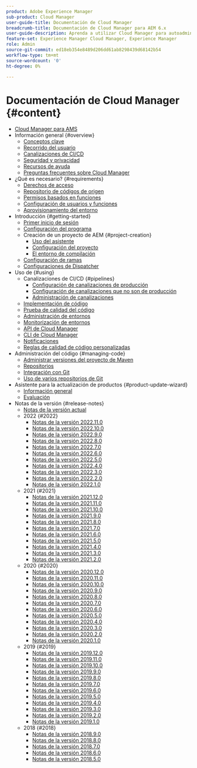 ```yaml
---
product: Adobe Experience Manager
sub-product: Cloud Manager
user-guide-title: Documentación de Cloud Manager
breadcrumb-title: Documentación de Cloud Manager para AEM 6.x
user-guide-description: Aprenda a utilizar Cloud Manager para autoadministrar Adobe Experience Manager para AMS en la nube.
feature-set: Experience Manager Cloud Manager, Experience Manager
role: Admin
source-git-commit: ed18eb354e8489d206dd61ab8298439d68142b54
workflow-type: tm+mt
source-wordcount: '0'
ht-degree: 0%

---
```



# Documentación de Cloud Manager {#content}

+ [Cloud Manager para AMS](introduction.md)
+ Información general {#overview}
   + [Conceptos clave](overview/key-concepts.md)
   + [Recorrido del usuario](overview/user-journey.md)
   + [Canalizaciones de CI/CD](overview/ci-cd-pipelines.md)
   + [Seguridad y privacidad](overview/security-and-privacy.md)
   + [Recursos de ayuda](overview/help-resources.md)
   + [Preguntas frecuentes sobre Cloud Manager](overview/faqs.md)
+ ¿Qué es necesario? {#requirements}
   + [Derechos de acceso](requirements/access-rights.md)
   + [Repositorio de códigos de origen](requirements/source-code-repository.md)
   + [Permisos basados en funciones](requirements/role-based-permissions.md)
   + [Configuración de usuarios y funciones](requirements/users-and-roles.md)
   + [Aprovisionamiento del entorno](requirements/environment-provisioning.md)
+ Introducción {#getting-started}
   + [Primer inicio de sesión](getting-started/first-time-login.md)
   + [Configuración del programa](getting-started/program-setup.md)
   + Creación de un proyecto de AEM {#project-creation}
      + [Uso del asistente](getting-started/using-the-wizard.md)
      + [Configuración del proyecto](getting-started/project-setup.md)
      + [El entorno de compilación](getting-started/build-environment.md)
   + [Configuración de ramas](getting-started/configuring-branches.md)
   + [Configuraciones de Dispatcher](getting-started/dispatcher-configurations.md)
+ Uso de {#using}
   + Canalizaciones de CI/CD {#pipelines}
      + [Configuración de canalizaciones de producción](using/production-pipelines.md)
      + [Configuración de canalizaciones que no son de producción](using/non-production-pipelines.md)
      + [Administración de canalizaciones](using/managing-pipelines.md)
   + [Implementación de código](using/code-deployment.md)
   + [Prueba de calidad del código](using/code-quality-testing.md)
   + [Administración de entornos](using/managing-environments.md)
   + [Monitorización de entornos](using/monitoring-environments.md)
   + [API de Cloud Manager](https://developer.adobe.com/experience-cloud/cloud-manager/reference/api/)
   + [CLI de Cloud Manager](https://github.com/adobe/aio-cli-plugin-cloudmanager/blob/main/README.md)
   + [Notificaciones](using/notifications.md)
   + [Reglas de calidad de código personalizadas](using/custom-code-quality-rules.md)
+ Administración del código {#managing-code}
   + [Administrar versiones del proyecto de Maven](managing-code/maven-project-version.md)
   + [Repositorios](managing-code/repositories.md)
   + [Integración con Git](managing-code/git-integration.md)
   + [Uso de varios repositorios de Git](managing-code/multiple-git-repos.md)
+ Asistente para la actualización de productos {#product-update-wizard}
   + [Información general](product-update-wizard/overview.md)
   + [Evaluación](product-update-wizard/evaluation.md)
+ Notas de la versión {#release-notes}
   + [Notas de la versión actual](release-notes/current.md)
   + 2022 {#2022}
      + [Notas de la versión 2022.11.0](release-notes/2022/2022-11-0.md)
      + [Notas de la versión 2022.10.0](release-notes/2022/2022-10-0.md)
      + [Notas de la versión 2022.9.0](release-notes/2022/2022-9-0.md)
      + [Notas de la versión 2022.8.0](release-notes/2022/2022-8-0.md)
      + [Notas de la versión 2022.7.0](release-notes/2022/2022-7-0.md)
      + [Notas de la versión 2022.6.0](release-notes/2022/2022-6-0.md)
      + [Notas de la versión 2022.5.0](release-notes/2022/2022-5-0.md)
      + [Notas de la versión 2022.4.0](release-notes/2022/2022-4-0.md)
      + [Notas de la versión 2022.3.0](release-notes/2022/2022-3-0.md)
      + [Notas de la versión 2022.2.0](release-notes/2022/2022-2-0.md)
      + [Notas de la versión 2022.1.0](release-notes/2022/2022-1-0.md)
   + 2021 {#2021}
      + [Notas de la versión 2021.12.0](release-notes/2021/2021-12-0.md)
      + [Notas de la versión 2021.11.0](release-notes/2021/2021-11-0.md)
      + [Notas de la versión 2021.10.0](release-notes/2021/2021-10-0.md)
      + [Notas de la versión 2021.9.0](release-notes/2021/2021-9-0.md)
      + [Notas de la versión 2021.8.0](release-notes/2021/2021-8-0.md)
      + [Notas de la versión 2021.7.0](release-notes/2021/2021-7-0.md)
      + [Notas de la versión 2021.6.0](release-notes/2021/2021-6-0.md)
      + [Notas de la versión 2021.5.0](release-notes/2021/2021-5-0.md)
      + [Notas de la versión 2021.4.0](release-notes/2021/2021-4-0.md)
      + [Notas de la versión 2021.3.0](release-notes/2021/2021-3-0.md)
      + [Notas de la versión 2021.2.0](release-notes/2021/2021-2-0.md)
   + 2020 {#2020}
      + [Notas de la versión 2020.12.0](release-notes/2020/2020-12-0.md)
      + [Notas de la versión 2020.11.0](release-notes/2020/2020-11-0.md)
      + [Notas de la versión 2020.10.0](release-notes/2020/2020-10-0.md)
      + [Notas de la versión 2020.9.0](release-notes/2020/2020-9-0.md)
      + [Notas de la versión 2020.8.0](release-notes/2020/2020-8-0.md)
      + [Notas de la versión 2020.7.0](release-notes/2020/2020-7-0.md)
      + [Notas de la versión 2020.6.0](release-notes/2020/2020-6-0.md)
      + [Notas de la versión 2020.5.0](release-notes/2020/2020-5-0.md)
      + [Notas de la versión 2020.4.0](release-notes/2020/2020-4-0.md)
      + [Notas de la versión 2020.3.0](release-notes/2020/2020-3-0.md)
      + [Notas de la versión 2020.2.0](release-notes/2020/2020-2-0.md)
      + [Notas de la versión 2020.1.0](release-notes/2020/2020-1-0.md)
   + 2019 {#2019}
      + [Notas de la versión 2019.12.0](release-notes/2019/2019-12-0.md)
      + [Notas de la versión 2019.11.0](release-notes/2019/2019-11-0.md)
      + [Notas de la versión 2019.10.0](release-notes/2019/2019-10-0.md)
      + [Notas de la versión 2019.9.0](release-notes/2019/2019-9-0.md)
      + [Notas de la versión 2019.8.0](release-notes/2019/2019-8-0.md)
      + [Notas de la versión 2019.7.0](release-notes/2019/2019-7-0.md)
      + [Notas de la versión 2019.6.0](release-notes/2019/2019-6-0.md)
      + [Notas de la versión 2019.5.0](release-notes/2019/2019-5-0.md)
      + [Notas de la versión 2019.4.0](release-notes/2019/2019-4-0.md)
      + [Notas de la versión 2019.3.0](release-notes/2019/2019-3-0.md)
      + [Notas de la versión 2019.2.0](release-notes/2019/2019-2-0.md)
      + [Notas de la versión 2019.1.0](release-notes/2019/2019-1-0.md)
   + 2018 {#2018}
      + [Notas de la versión 2018.9.0](release-notes/2018/2018-9-0.md)
      + [Notas de la versión 2018.8.0](release-notes/2018/2018-8-0.md)
      + [Notas de la versión 2018.7.0](release-notes/2018/2018-7-0.md)
      + [Notas de la versión 2018.6.0](release-notes/2018/2018-6-0.md)
      + [Notas de la versión 2018.5.0](release-notes/2018/2018-5-0.md)
